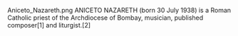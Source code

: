 Aniceto_Nazareth.png ANICETO NAZARETH (born 30 July 1938) is a Roman Catholic priest of the Archdiocese of Bombay, musician, published composer[1] and liturgist.[2]
